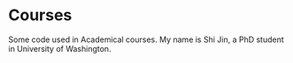 # Courses
Some code used in Academical courses. My name is Shi Jin, a PhD student in University of Washington.
